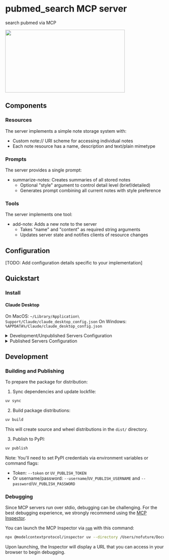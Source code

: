 # pubmed_search MCP server

search pubmed via MCP

<a href="https://glama.ai/mcp/servers/3gvmhm0qm7"><img width="380" height="200" src="https://glama.ai/mcp/servers/3gvmhm0qm7/badge" /></a>

## Components

### Resources

The server implements a simple note storage system with:
- Custom note:// URI scheme for accessing individual notes
- Each note resource has a name, description and text/plain mimetype

### Prompts

The server provides a single prompt:
- summarize-notes: Creates summaries of all stored notes
  - Optional "style" argument to control detail level (brief/detailed)
  - Generates prompt combining all current notes with style preference

### Tools

The server implements one tool:
- add-note: Adds a new note to the server
  - Takes "name" and "content" as required string arguments
  - Updates server state and notifies clients of resource changes

## Configuration

[TODO: Add configuration details specific to your implementation]

## Quickstart

### Install

#### Claude Desktop

On MacOS: `~/Library/Application\ Support/Claude/claude_desktop_config.json`
On Windows: `%APPDATA%/Claude/claude_desktop_config.json`

<details>
  <summary>Development/Unpublished Servers Configuration</summary>
  ```
  "mcpServers": {
    "pubmed_search": {
      "command": "uv",
      "args": [
        "--directory",
        "/Users/nofuture/Documents/GitHub/pubmed_search",
        "run",
        "pubmed_search"
      ]
    }
  }
  ```
</details>

<details>
  <summary>Published Servers Configuration</summary>
  ```
  "mcpServers": {
    "pubmed_search": {
      "command": "uvx",
      "args": [
        "pubmed_search"
      ]
    }
  }
  ```
</details>

## Development

### Building and Publishing

To prepare the package for distribution:

1. Sync dependencies and update lockfile:
```bash
uv sync
```

2. Build package distributions:
```bash
uv build
```

This will create source and wheel distributions in the `dist/` directory.

3. Publish to PyPI:
```bash
uv publish
```

Note: You'll need to set PyPI credentials via environment variables or command flags:
- Token: `--token` or `UV_PUBLISH_TOKEN`
- Or username/password: `--username`/`UV_PUBLISH_USERNAME` and `--password`/`UV_PUBLISH_PASSWORD`

### Debugging

Since MCP servers run over stdio, debugging can be challenging. For the best debugging
experience, we strongly recommend using the [MCP Inspector](https://github.com/modelcontextprotocol/inspector).


You can launch the MCP Inspector via [`npm`](https://docs.npmjs.com/downloading-and-installing-node-js-and-npm) with this command:

```bash
npx @modelcontextprotocol/inspector uv --directory /Users/nofuture/Documents/GitHub/pubmed_search run pubmed-search
```


Upon launching, the Inspector will display a URL that you can access in your browser to begin debugging.
